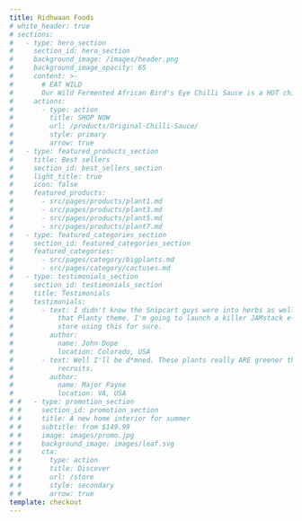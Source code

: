 ```yaml
---
title: Ridhwaan Foods
# white_header: true
# sections:
#   - type: hero_section
#     section_id: hero_section
#     background_image: /images/header.png
#     background_image_opacity: 65
#     content: >-
#       # EAT WILD
#       Our Wild Fermented African Bird's Eye Chilli Sauce is a HOT chilli sauce. It’s made from real ingredients and fermented for flavour.
#     actions:
#       - type: action
#         title: SHOP NOW
#         url: /products/Original-Chilli-Sauce/
#         style: primary
#         arrow: true
#   - type: featured_products_section
#     title: Best sellers
#     section_id: best_sellers_section
#     light_title: true
#     icon: false
#     featured_products:
#       - src/pages/products/plant1.md
#       - src/pages/products/plant3.md
#       - src/pages/products/plant5.md
#       - src/pages/products/plant7.md
#   - type: featured_categories_section
#     section_id: featured_categories_section
#     featured_categories:
#       - src/pages/category/bigplants.md
#       - src/pages/category/cactuses.md
#   - type: testimonials_section
#     section_id: testimonials_section
#     title: Testimonials
#     testimonials:
#       - text: I didn't know the Snipcart guys were into herbs as well! How beautiful is
#           that Planty theme. I'm going to launch a killer JAMstack e-commerce
#           store using this for sure.
#         author:
#           name: John Dope
#           location: Colorado, USA
#       - text: Well I'll be d*mned. These plants really ARE greener than any of my
#           recruits.
#         author:
#           name: Major Payne
#           location: VA, USA
# #   - type: promotion_section
# #     section_id: promotion_section
# #     title: A new home interior for summer
# #     subtitle: from $149.99
# #     image: images/promo.jpg
# #     background_image: images/leaf.svg
# #     cta:
# #       type: action
# #       title: Discover
# #       url: /store
# #       style: secondary
# #       arrow: true
template: checkout
---
```

